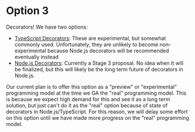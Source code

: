 # Option 3

Decorators! We have two options:

- [TypeScript Decorators](https://www.typescriptlang.org/docs/handbook/decorators.html): These are experimental, but somewhat commonly used. Unfortunately, they are unlikely to become non-experimental because Node.js decorators will be recommended eventually instead
- [Node.js Decorators](https://github.com/tc39/proposal-decorators): Currently a Stage 3 proposal. No idea when it will be finalized, but this will likely be the long term future of decorators in Node.js.

Our current plan is to offer this option as a "preview" or "experimental" programming model at the time we GA the "real" programming model. This is because we expect high demand for this and see it as a long term solution, but just can't do it as the "real" option because of state of decorators in Node.js/TypeScript. For this reason, we will delay some effort on this option until we have made more progress on the "real" programming model.
